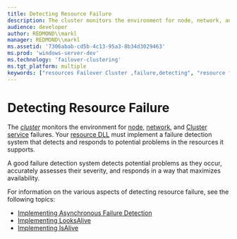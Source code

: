 ```yaml
---
title: Detecting Resource Failure
description: The cluster monitors the environment for node, network, and Cluster service failures. Your resource DLL must implement a failure detection system that detects and responds to potential problems in the resources it supports.
audience: developer
author: REDMOND\\markl
manager: REDMOND\\markl
ms.assetid: '7306abab-cd5b-4c13-95a3-8b34d3029463'
ms.prod: 'windows-server-dev'
ms.technology: 'failover-clustering'
ms.tgt_platform: multiple
keywords: ["resources Failover Cluster ,failure,detecting", "resource failure Failover Cluster ,detecting"]
---
```


# Detecting Resource Failure

The [*cluster*](c-gly.md#-wolf-cluster-gly) monitors the environment for [node](nodes.md), [network](networks.md), and [Cluster service](cluster-service.md) failures. Your [resource DLL](resource-dlls.md) must implement a failure detection system that detects and responds to potential problems in the resources it supports.

A good failure detection system detects potential problems as they occur, accurately assesses their severity, and responds in a way that maximizes availability.

For information on the various aspects of detecting resource failure, see the following topics:

-   [Implementing Asynchronous Failure Detection](implementing-asynchronous-failure-detection.md)
-   [Implementing LooksAlive](implementing-looksalive.md)
-   [Implementing IsAlive](implementing-isalive.md)

 

 




